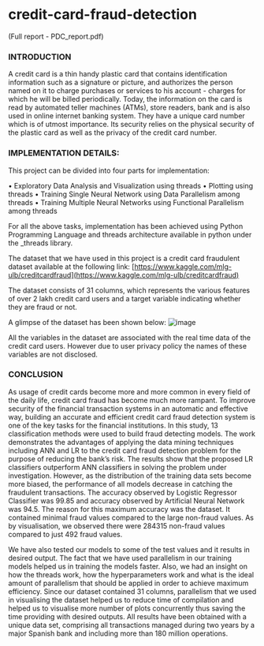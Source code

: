 # credit-card-fraud-detection
(Full report - PDC_report.pdf)

### INTRODUCTION
A credit card is a thin handy plastic card that contains identification information such as a signature or picture, and authorizes the person named on it to charge purchases or services to his account - charges for which he will be billed periodically. Today, the information on the card is read by automated teller machines (ATMs), store readers, bank and is also used in online internet banking system. They have a unique card number which is of utmost importance. Its security relies on the physical security of the plastic card as well as the privacy of the credit card number.

### IMPLEMENTATION DETAILS:

This project can be divided into four parts for implementation:

•	Exploratory Data Analysis and Visualization using threads
• Plotting using threads
•	Training Single Neural Network using Data Parallelism among threads
•	Training Multiple Neural Networks using Functional Parallelism among threads

For all the above tasks, implementation has been achieved using Python Programming Language and threads architecture available in python under the _threads library.

The dataset that we have used in this project is a credit card fraudulent dataset available at the following link:
[https://www.kaggle.com/mlg-ulb/creditcardfraud](https://www.kaggle.com/mlg-ulb/creditcardfraud)

The dataset consists of 31 columns, which represents the various features of over 2 lakh credit card users and a target variable indicating whether they are fraud or not.

A glimpse of the dataset has been shown below:
![image](https://user-images.githubusercontent.com/61506157/146679163-2c81f6f5-7883-4ffc-8338-e3d26d8e5919.png)


All the variables in the dataset are associated with the real time data of the credit card users. However due to user privacy policy the names of these variables are not disclosed.

### CONCLUSION

As usage of credit cards become more and more common in every field of the daily life, credit card fraud has become much more rampant. To improve security of the financial transaction systems in an automatic and effective way, building an accurate and efficient credit card fraud detection system is one of the key tasks for the financial institutions. In this study, 13 classification methods were used to build fraud detecting models. The work demonstrates the advantages of applying the data mining techniques including ANN and LR to the credit card fraud detection problem for the purpose of reducing the bank’s risk. The results show that the proposed LR classifiers outperform ANN classifiers in solving the problem under investigation. However, as the distribution of the training data sets become more biased, the performance of all models decrease in catching the fraudulent transactions. The accuracy observed by Logistic Regressor Classifier was 99.85 and accuracy observed by Artificial Neural Network was 94.5. The reason for this maximum accuracy was the dataset. It contained minimal fraud values compared to the large non-fraud values. As by visualisation, we observed there were 284315 non-fraud values compared to just 492 fraud values.


We have also tested our models to some of the test values and it results in desired output. The fact that we have used parallelism in our training models helped us in training the models faster. Also, we had an insight on how the threads work, how the hyperparameters work and what is the ideal amount of parallelism that should be applied in order to achieve maximum efficiency. Since our dataset contained 31 columns, parallelism that we used in visualising the dataset helped us to reduce time of compilation and helped us to visualise more number of plots concurrently thus saving the time providing with desired outputs. All results have been obtained with a unique data set, comprising all transactions managed during two years by a major Spanish bank and including more than 180 million operations. 

